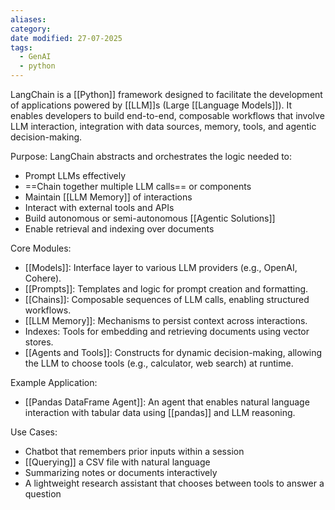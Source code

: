 ```yaml
---
aliases: 
category: 
date modified: 27-07-2025
tags:
  - GenAI
  - python
---
```

LangChain is a [[Python]] framework designed to facilitate the development of applications powered by [[LLM]]s (Large [[Language Models]]). It enables developers to build end-to-end, composable workflows that involve LLM interaction, integration with data sources, memory, tools, and agentic decision-making.

Purpose: LangChain abstracts and orchestrates the logic needed to:
* Prompt LLMs effectively
* ==Chain together multiple LLM calls== or components
* Maintain [[LLM Memory]] of interactions
* Interact with external tools and APIs
* Build autonomous or semi-autonomous [[Agentic Solutions]]
* Enable retrieval and indexing over documents

Core Modules:

* [[Models]]: Interface layer to various LLM providers (e.g., OpenAI, Cohere).
* [[Prompts]]: Templates and logic for prompt creation and formatting.
* [[Chains]]: Composable sequences of LLM calls, enabling structured workflows.
* [[LLM Memory]]: Mechanisms to persist context across interactions.
* Indexes: Tools for embedding and retrieving documents using vector stores.
* [[Agents and Tools]]: Constructs for dynamic decision-making, allowing the LLM to choose tools (e.g., calculator, web search) at runtime.

Example Application:

* [[Pandas DataFrame Agent]]: An agent that enables natural language interaction with tabular data using [[pandas]] and LLM reasoning.

Use Cases:

* Chatbot that remembers prior inputs within a session
* [[Querying]] a CSV file with natural language
* Summarizing notes or documents interactively
* A lightweight research assistant that chooses between tools to answer a question